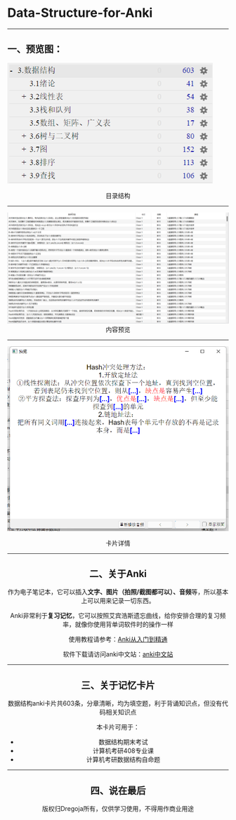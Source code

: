 # Data-Structure-for-Anki

---

## 一、预览图：

![](https://github.com/Dregoja/Data-Structure-for-Anki/blob/main/%E7%9B%AE%E5%BD%95%E7%BB%93%E6%9E%84.png?raw=true "目录结构")

<center>目录结构<center>

---

<img src="https://github.com/Dregoja/Data-Structure-for-Anki/blob/main/%E5%86%85%E5%AE%B9%E9%A2%84%E8%A7%88.png?raw=true"  />

<center>内容预览<center>

---

![](https://github.com/Dregoja/Data-Structure-for-Anki/blob/main/%E5%8D%A1%E7%89%87%E8%AF%A6%E6%83%85.png?raw=true)

<center>卡片详情<center>

---

## 二、关于Anki

作为电子笔记本，它可以插入**文字、图片（拍照/截图都可以）、音频**等，所以基本上可以用来记录一切东西。

Anki非常利于**复习记忆**，它可以按照艾宾浩斯遗忘曲线，给你安排合理的复习频率，就像你使用背单词软件时的操作一样

使用教程请参考：[Anki从入门到精通](https://www.bilibili.com/video/BV1xW411n7Rg?vd_source=dfd69885a0af2fe038e883afa436f81d)

软件下载请访问anki中文站：[anki中文站](http://www.ankichina.net/)

---

## 三、关于记忆卡片

数据结构anki卡片共603条，分章清晰，均为填空题，利于背诵知识点，但没有代码相关知识点

本卡片可用于：

- 数据结构期末考试
- 计算机考研408专业课
- 计算机考研数据结构自命题

---

## 四、说在最后

版权归Dregoja所有，仅供学习使用，不得用作商业用途
